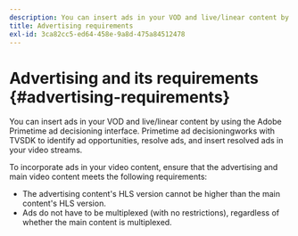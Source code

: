 ```yaml
---
description: You can insert ads in your VOD and live/linear content by using the Adobe Primetime ad decisioning interface. Primetime ad decisioningworks with TVSDK to identify ad opportunities, resolve ads, and insert resolved ads in your video streams.
title: Advertising requirements
exl-id: 3ca82cc5-ed64-458e-9a8d-475a84512478
---
```

# Advertising and its requirements {#advertising-requirements}

You can insert ads in your VOD and live/linear content by using the Adobe Primetime ad decisioning interface. Primetime ad decisioningworks with TVSDK to identify ad opportunities, resolve ads, and insert resolved ads in your video streams.

<!--<a id="section_282A8000A8BF4860A24F0D3F1A19BC9E"></a>-->

To incorporate ads in your video content, ensure that the advertising and main video content meets the following requirements:

* The advertising content's HLS version cannot be higher than the main content's HLS version. 
* Ads do not have to be multiplexed (with no restrictions), regardless of whether the main content is multiplexed.
